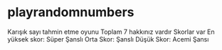 # playrandomnumbers
Karışık sayı tahmin etme oyunu
Toplam 7 hakkınız vardır
Skorlar var
En yüksek skor: Süper Şanslı
Orta Skor: Şanslı
Düşük Skor: Acemi Şansı
